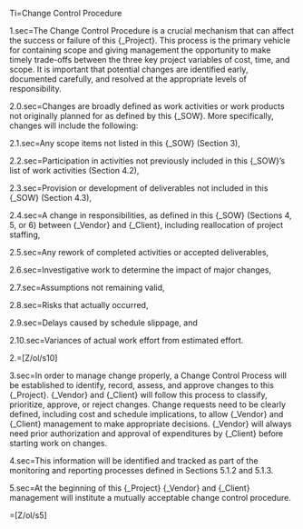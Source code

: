 Ti=Change Control Procedure

1.sec=The Change Control Procedure is a crucial mechanism that can affect the success or failure of this {_Project}. This process is the primary vehicle for containing scope and giving management the opportunity to make timely trade-offs between the three key project variables of cost, time, and scope. It is important that potential changes are identified early, documented carefully, and resolved at the appropriate levels of responsibility.

2.0.sec=Changes are broadly defined as work activities or work products not originally planned for as defined by this {_SOW}. More specifically, changes will include the following:

2.1.sec=Any scope items not listed in this {_SOW} (Section 3),

2.2.sec=Participation in activities not previously included in this {_SOW}’s list of work activities (Section 4.2),

2.3.sec=Provision or development of deliverables not included in this {_SOW} (Section 4.3),

2.4.sec=A change in responsibilities, as defined in this {_SOW} (Sections 4, 5, or 6) between {_Vendor} and {_Client}, including reallocation of project staffing,

2.5.sec=Any rework of completed activities or accepted deliverables,

2.6.sec=Investigative work to determine the impact of major changes,

2.7.sec=Assumptions not remaining valid,

2.8.sec=Risks that actually occurred,

2.9.sec=Delays caused by schedule slippage, and

2.10.sec=Variances of actual work effort from estimated effort.

2.=[Z/ol/s10]

3.sec=In order to manage change properly, a Change Control Process will be established to identify, record, assess, and approve changes to this {_Project}. {_Vendor} and {_Client} will follow this process to classify, prioritize, approve, or reject changes. Change requests need to be clearly defined, including cost and schedule implications, to allow {_Vendor} and {_Client} management to make appropriate decisions. {_Vendor} will always need prior authorization and approval of expenditures by {_Client} before starting work on changes.

4.sec=This information will be identified and tracked as part of the monitoring and reporting processes defined in Sections 5.1.2 and 5.1.3.

5.sec=At the beginning of this {_Project} {_Vendor} and {_Client} management will institute a mutually acceptable change control procedure.

=[Z/ol/s5]
